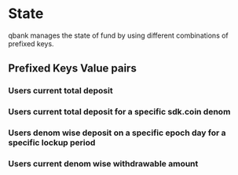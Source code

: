 # State

qbank manages the state of fund by using different combinations of prefixed keys.

## Prefixed Keys Value pairs 

### Users current total deposit

### Users current total deposit for a specific sdk.coin denom 

### Users denom wise deposit on a specific epoch day for a specific lockup period

### Users current denom wise withdrawable amount  